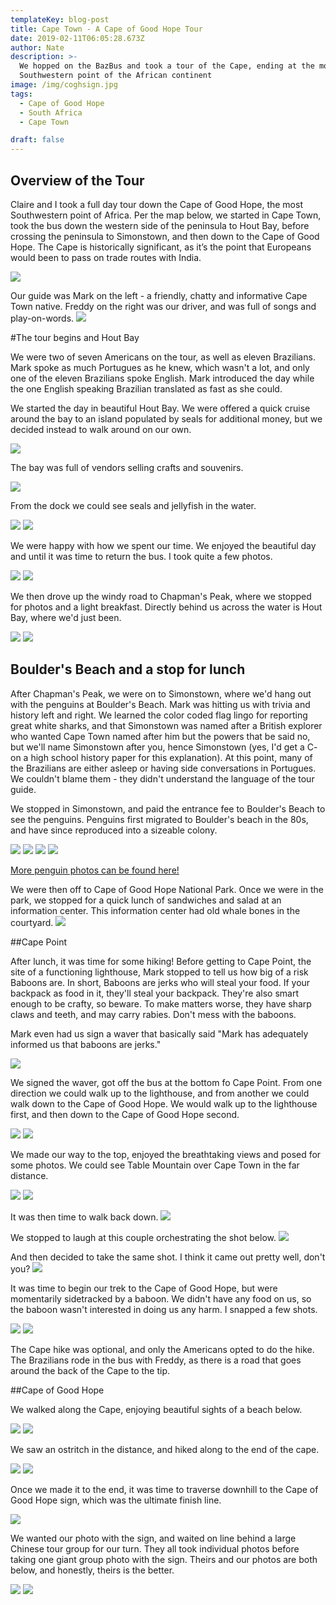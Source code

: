 ```yaml
---
templateKey: blog-post
title: Cape Town - A Cape of Good Hope Tour
date: 2019-02-11T06:05:28.673Z
author: Nate
description: >-
  We hopped on the BazBus and took a tour of the Cape, ending at the most
  Southwestern point of the African continent
image: /img/coghsign.jpg
tags:
  - Cape of Good Hope
  - South Africa
  - Cape Town

draft: false
---
```

## Overview of the Tour

Claire and I took a full day tour down the Cape of Good Hope, the most Southwestern point of Africa. Per the map below, we started in Cape Town, took the bus down the western side of the peninsula to Hout Bay, before crossing the peninsula to Simonstown, and then down to the Cape of Good Hope. The Cape is historically significant, as it’s the point that Europeans would been to pass on trade routes with India.

![](/img/2bc08eeb-ad8d-4882-8e56-0110fa6dc573.png)

Our guide was Mark on the left - a friendly, chatty and informative Cape Town native. Freddy on the right was our driver, and was full of songs and play-on-words. 
![](ourGuides.jpg)

\#The tour begins and Hout Bay

We were two of seven Americans on the tour, as well as eleven Brazilians. Mark spoke as much Portugues as he knew, which wasn't a lot, and only one of the eleven Brazilians spoke English. Mark introduced the day while the one English speaking Brazilian translated as fast as she could. 

We started the day in beautiful Hout Bay. We were offered a quick cruise around the bay to an island populated by seals for additional money, but we decided instead to walk around on our own. 

![](HBBay.jpg)

The bay was full of vendors selling crafts and souvenirs. 

![](HBVendors.jpg)

From the dock we could see seals and jellyfish in the water. 

![](HBmorningSeal.jpg)
![](HBJellyFish.jpg)

We were happy with how we spent our time. We enjoyed the beautiful day and until it was time to return the bus. I took quite a few photos. 

![](HBClaire.jpg)
![](HBSUP.jpg)

We then drove up the windy road to Chapman's Peak, where we stopped for photos and a light breakfast. Directly behind us across the water is Hout Bay, where we'd just been. 

![](ChapBahbes.jpg)
<img src="https://scontent.fcpt8-1.fna.fbcdn.net/v/t1.0-9/51855856_10156247789720748_1324471410466226176_o.jpg?_nc_cat=111&_nc_ht=scontent.fcpt8-1.fna&oh=92187a324234225d1b7b8781abefe97e&oe=5CF10149" style="max-width:65vw;height:auto;">

## Boulder's Beach and a stop for lunch

After Chapman's Peak, we were on to Simonstown, where we'd hang out with the penguins at Boulder's Beach. Mark was hitting us with trivia and history left and right. We learned the color coded flag lingo for reporting great white sharks, and that Simonstown was named after a British explorer who wanted Cape Town named after him but the powers that be said no, but we'll name Simonstown after you, hence Simonstown (yes, I'd get a C- on a high school history paper for this explanation). At this point, many of the Brazilians are either asleep or having side conversations in Portugues. We couldn't blame them - they didn't understand the language of the tour guide. 

We stopped in Simonstown, and paid the entrance fee to Boulder's Beach to see the penguins. Penguins first migrated to Boulder's beach in the 80s, and have since reproduced into a sizeable colony. 

![](BouldersSign.jpg)
![](BouldersView.jpg)
![](penguinSelfie.jpg)
![](lotsOfPenguins.jpg)

<a href = "https://www.thebahblog.com/blog/2019-02-10-boulder-beach-a-penguin-post/"> More penguin photos can be found here!</a>

We were then off to Cape of Good Hope National Park. Once we were in the park, we stopped for a quick lunch of sandwiches and salad at an information center. This information center had old whale bones in the courtyard. 
![](whaleBones.jpg)

\##Cape Point  

After lunch, it was time for some hiking! Before getting to Cape Point, the site of a functioning lighthouse, Mark stopped to tell us how big of a risk Baboons are. In short, Baboons are jerks who will steal your food. If your backpack as food in it, they'll steal your backpack. They're also smart enough to be crafty, so beware. To make matters worse, they have sharp claws and teeth, and may carry rabies. Don't mess with the baboons. 

Mark even had us sign a waver that basically said "Mark has adequately informed us that baboons are jerks."

![](doNotFeedBaboons.jpg)

We signed the waver, got off the bus at the bottom fo Cape Point. From one direction we could walk up to the lighthouse, and from another we could walk down to the Cape of Good Hope. We would walk up to the lighthouse first, and then down to the Cape of Good Hope second. 

![](capePointSign.jpg)
![](capePointLighthouse.jpg)

We made our way to the top, enjoyed the breathtaking views and posed for some photos. We could see Table Mountain over Cape Town in the far distance. 

![](CapePointBahbes.jpg)
![](CapePointBahbesAndLighthouse.jpg)

It was then time to walk back down. 
![](capePointTrail.jpg)

We stopped to laugh at this couple orchestrating the shot below. 
![](CapePointPeoplePosing.jpg)

And then decided to take the same shot. I think it came out pretty well, don't you? 
![](capePointClairePosing.jpg)

It was time to begin our trek to the Cape of Good Hope, but were momentarily sidetracked by a baboon. We didn't have any food on us, so the baboon wasn't interested in doing us any harm. I snapped a few shots. 

![](capePointBaboon.jpg)
![](capePointBaboon2.jpg)

The Cape hike was optional, and only the Americans opted to do the hike. The Brazilians rode in the bus with Freddy, as there is a road that goes around the back of the Cape to the tip. 

\##Cape of Good Hope

We walked along the Cape, enjoying beautiful sights of a beach below.

![](coghBeach.jpg)
![](coghBeautifulBeach.jpg)

We saw an ostritch in the distance, and hiked along to the end of the cape. 

![](coghOstrich.jpg)
![](coghBahbesOnCape.jpg)

Once we made it to the end, it was time to traverse downhill to the Cape of Good Hope sign, which was the ultimate finish line. 

![](coghDownHill.jpg)

We wanted our photo with the sign, and waited on line behind a large Chinese tour group for our turn. They all took individual photos before taking one giant group photo with the sign. Theirs and our photos are both below, and honestly, theirs is the better. 

![](coghSighChineseTourists.jpg)
![](coghSign.jpg)
